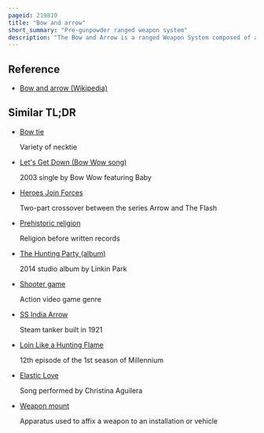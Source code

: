 ```yaml
---
pageid: 219810
title: "Bow and arrow"
short_summary: "Pre-gunpowder ranged weapon system"
description: "The Bow and Arrow is a ranged Weapon System composed of an elastic Launching Device and long-shafted Projectiles. Humans used Bows and Arrows for hunting and Aggression long before recorded History and the Practice was common in many prehistoric Cultures. From the ancient Times onwards they were important Weapons of War until the early Modern Era where they were rendered obsolete by the Development of the more powerful and accurate Firearms. Today, bows and arrows are mostly used for hunting and sports."
---
```


## Reference

- [Bow and arrow (Wikipedia)](https://en.wikipedia.org/?curid=219810)

## Similar TL;DR

- [Bow tie](/tldr/en/bow-tie)

  Variety of necktie

- [Let's Get Down (Bow Wow song)](/tldr/en/lets-get-down-bow-wow-song)

  2003 single by Bow Wow featuring Baby

- [Heroes Join Forces](/tldr/en/heroes-join-forces)

  Two-part crossover between the series Arrow and The Flash

- [Prehistoric religion](/tldr/en/prehistoric-religion)

  Religion before written records

- [The Hunting Party (album)](/tldr/en/the-hunting-party-album)

  2014 studio album by Linkin Park

- [Shooter game](/tldr/en/shooter-game)

  Action video game genre

- [SS India Arrow](/tldr/en/ss-india-arrow)

  Steam tanker built in 1921

- [Loin Like a Hunting Flame](/tldr/en/loin-like-a-hunting-flame)

  12th episode of the 1st season of Millennium

- [Elastic Love](/tldr/en/elastic-love)

  Song performed by Christina Aguilera

- [Weapon mount](/tldr/en/weapon-mount)

  Apparatus used to affix a weapon to an installation or vehicle
